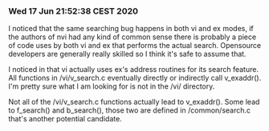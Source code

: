 ### Wed 17 Jun 21:52:38 CEST 2020

I noticed that the same searching bug happens in both vi and ex modes, if the authors of nvi had any kind of common sense there is probably a piece of code uses by both vi and ex that performs the actual search. Opensource developers are generally really skilled so I think it's safe to assume that.

I noticed in that vi actually uses ex's address routines for its search feature. All functions in /vi/v_search.c eventually directly or indirectly call v_exaddr(). I'm pretty sure what I am looking for is not in the /vi/ directory.

Not all of the /vi/v_search.c functions actually lead to v_exaddr(). Some lead to f_search() and b_search(), those two are defined in /common/search.c that's another potential candidate.

